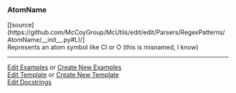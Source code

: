 ### <a id="McUtils.Parsers.RegexPatterns.AtomName">AtomName</a> 
<div class="docs-source-link" markdown="1">
[[source](https://github.com/McCoyGroup/McUtils/edit/edit/Parsers/RegexPatterns/AtomName/__init__.py#L)/]
</div>
Represents an atom symbol like Cl or O (this is misnamed, I know)



___

[Edit Examples](https://github.com/McCoyGroup/McUtils/edit/edit/ci/examples/McUtils/Parsers/RegexPatterns/AtomName.md) or 
[Create New Examples](https://github.com/McCoyGroup/McUtils/new/edit/?filename=ci/examples/McUtils/Parsers/RegexPatterns/AtomName.md) <br/>
[Edit Template](https://github.com/McCoyGroup/McUtils/edit/edit/ci/docs/McUtils/Parsers/RegexPatterns/AtomName.md) or 
[Create New Template](https://github.com/McCoyGroup/McUtils/new/edit/?filename=ci/docs/templates/McUtils/Parsers/RegexPatterns/AtomName.md) <br/>
[Edit Docstrings](https://github.com/McCoyGroup/McUtils/edit/edit/Parsers/RegexPatterns/AtomName/__init__.py#L?message=Update%20Docs)

